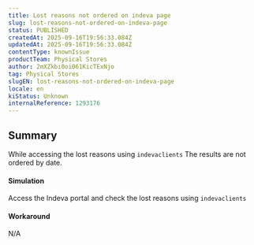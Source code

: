 ```yaml
---
title: Lost reasons not ordered on indeva page
slug: lost-reasons-not-ordered-on-indeva-page
status: PUBLISHED
createdAt: 2025-09-16T19:56:33.084Z
updatedAt: 2025-09-16T19:56:33.084Z
contentType: knownIssue
productTeam: Physical Stores
author: 2mXZkbi0oi061KicTExNjo
tag: Physical Stores
slugEN: lost-reasons-not-ordered-on-indeva-page
locale: en
kiStatus: Unknown
internalReference: 1293176
---
```


## Summary


While accessing the lost reasons using `indevaclients` The results are not ordered by date.


#### Simulation


Access the Indeva portal and check the lost reasons using `indevaclients`


#### Workaround


N/A



